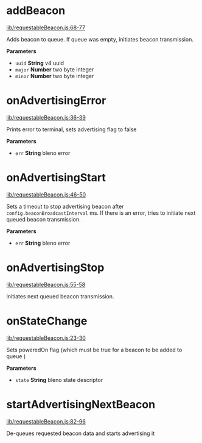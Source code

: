 # addBeacon

[lib/requestableBeacon.js:68-77](https://github.com/animist-io/whale-island/blob/833ad0471dc35329206864068bd4947806ea3f3e/lib/requestableBeacon.js#L68-L77 "Source code on GitHub")

Adds beacon to queue. If queue was empty, initiates beacon transmission.

**Parameters**

-   `uuid` **String** v4 uuid
-   `major` **Number** two byte integer
-   `minor` **Number** two byte integer

# onAdvertisingError

[lib/requestableBeacon.js:36-39](https://github.com/animist-io/whale-island/blob/833ad0471dc35329206864068bd4947806ea3f3e/lib/requestableBeacon.js#L36-L39 "Source code on GitHub")

Prints error to terminal, sets advertising flag to false

**Parameters**

-   `err` **String** bleno error

# onAdvertisingStart

[lib/requestableBeacon.js:46-50](https://github.com/animist-io/whale-island/blob/833ad0471dc35329206864068bd4947806ea3f3e/lib/requestableBeacon.js#L46-L50 "Source code on GitHub")

Sets a timeout to stop advertising beacon after `config.beaconBroadcastInterval` ms.
If there is an error, tries to initiate next queued beacon transmission.

**Parameters**

-   `err` **String** bleno error

# onAdvertisingStop

[lib/requestableBeacon.js:55-58](https://github.com/animist-io/whale-island/blob/833ad0471dc35329206864068bd4947806ea3f3e/lib/requestableBeacon.js#L55-L58 "Source code on GitHub")

Initiates next queued beacon transmission.

# onStateChange

[lib/requestableBeacon.js:23-30](https://github.com/animist-io/whale-island/blob/833ad0471dc35329206864068bd4947806ea3f3e/lib/requestableBeacon.js#L23-L30 "Source code on GitHub")

Sets poweredOn flag (which must be true for a beacon to be added to queue )

**Parameters**

-   `state` **String** bleno state descriptor

# startAdvertisingNextBeacon

[lib/requestableBeacon.js:82-96](https://github.com/animist-io/whale-island/blob/833ad0471dc35329206864068bd4947806ea3f3e/lib/requestableBeacon.js#L82-L96 "Source code on GitHub")

De-queues requested beacon data and starts advertising it
